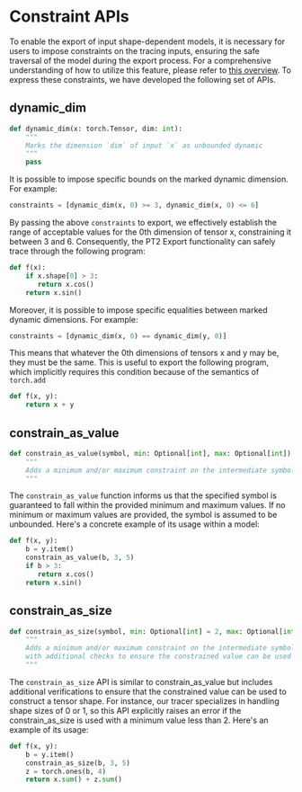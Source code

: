 # Constraint APIs

To enable the export of input shape-dependent models, it is necessary for users
to impose constraints on the tracing inputs, ensuring the safe traversal of the
model during the export process. For a comprehensive understanding of how to
utilize this feature, please refer to [this overview](./soundness.md). To
express these constraints, we have developed the following set of APIs.

## dynamic_dim
```python
def dynamic_dim(x: torch.Tensor, dim: int):
    """
    Marks the dimension `dim` of input `x` as unbounded dynamic
    """
    pass
```

It is possible to impose specific bounds on the marked dynamic dimension. For
example:
```python
constraints = [dynamic_dim(x, 0) >= 3, dynamic_dim(x, 0) <= 6]
```

By passing the above `constraints` to export, we effectively establish the range
of acceptable values for the 0th dimension of tensor x, constraining it between
3 and 6. Consequently, the PT2 Export functionality can safely trace through the
following program:
```python
def f(x):
    if x.shape[0] > 3:
       return x.cos()
    return x.sin()
```

Moreover, it is possible to impose specific equalities between marked dynamic
dimensions. For example:
```python
constraints = [dynamic_dim(x, 0) == dynamic_dim(y, 0)]
```

This means that whatever the 0th dimensions of tensors x and y may be, they must
be the same. This is useful to export the following program, which implicitly
requires this condition because of the semantics of `torch.add`

```python
def f(x, y):
    return x + y
```

## constrain_as_value
```python
def constrain_as_value(symbol, min: Optional[int], max: Optional[int]):
    """
    Adds a minimum and/or maximum constraint on the intermediate symbol during the tracing phase.
    """
```

The `constrain_as_value` function informs us that the specified symbol is
guaranteed to fall within the provided minimum and maximum values. If no minimum
or maximum values are provided, the symbol is assumed to be unbounded. Here's a
concrete example of its usage within a model:
```python
def f(x, y):
    b = y.item()
    constrain_as_value(b, 3, 5)
    if b > 3:
       return x.cos()
    return x.sin()
```

## constrain_as_size
```python
def constrain_as_size(symbol, min: Optional[int] = 2, max: Optional[int]):
    """
    Adds a minimum and/or maximum constraint on the intermediate symbol during the tracing phase,
    with additional checks to ensure the constrained value can be used to construct a tensor shape.
    """
```

The `constrain_as_size` API is similar to constrain_as_value but includes
additional verifications to ensure that the constrained value can be used to
construct a tensor shape. For instance, our tracer specializes in handling shape
sizes of 0 or 1, so this API explicitly raises an error if the constrain_as_size
is used with a minimum value less than 2. Here's an example of its usage:
```python
def f(x, y):
    b = y.item()
    constrain_as_size(b, 3, 5)
    z = torch.ones(b, 4)
    return x.sum() + z.sum()
```
